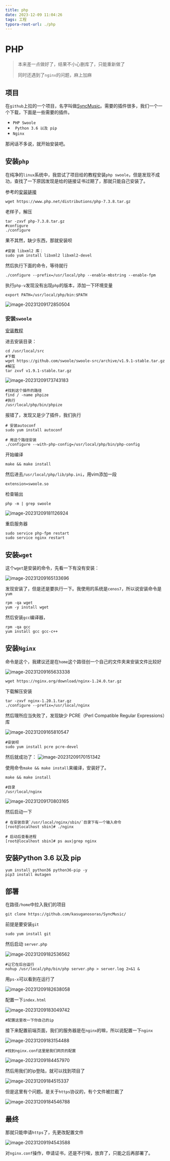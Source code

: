 ```yaml
---
title: php
date: 2023-12-09 11:04:26
tags: 工程
typora-root-url: ./php
---
```


# PHP

> 本来差一点做好了，结果不小心删库了，只能重新做了
>
> 同时还遇到了`nginx`的问题，麻上加麻

## 项目

在`github`上拉的一个项目，名字叫做[SyncMusic](https://github.com/kasuganosoras/SyncMusic)。需要的插件很多，我们一个一个下载，下面是一些需要的插件。

- `PHP Swoole`
- ` Python 3.6 以及 pip`
- `Nginx`

那闲话不多说，就开始安装吧。

## 安装`php`

在纯净的`linux`系统中，我尝试了项目给的教程安装`php swoole`，但是发现不成功，查找了一下原因发现是给的链接证书过期了，那就只能自己安装了。

参考的[安装链接](https://learnku.com/articles/58890)

```shell
wget https://www.php.net/distributions/php-7.3.8.tar.gz
```

老样子，解压

```shell
tar -zxvf php-7.3.8.tar.gz
#configure
./configure
```

果不其然，缺少东西，那就安装呗

```shell
#安装 libxml2 库：
sudo yum install libxml2 libxml2-devel
```

然后执行下面的命令，等待就行

```shell
./configure --prefix=/usr/local/php --enable-mbstring --enable-fpm
```

执行`php-v`发现没有出现`php`的版本，添加一下环境变量

```
export PATH=/usr/local/php/bin:$PATH
```

![image-20231209172850504](image-20231209172850504.png)

### 安装`swoole`

[安装教程](https://developer.aliyun.com/article/558488)

进去安装目录：

```shell
cd /usr/local/src
#下载
wget https://github.com/swoole/swoole-src/archive/v1.9.1-stable.tar.gz
#解压
tar zxvf v1.9.1-stable.tar.gz
```

![image-20231209173743183](image-20231209173743183.png)

```shell
#找到这个插件的路径
find / -name phpize
#执行
/usr/local/php/bin/phpize
```

报错了，发现又是少了插件，我们执行

```shell
# 安装autoconf
sudo yum install autoconf
```

```shell
# 用这个路径安装
./configure --with-php-config=/usr/local/php/bin/php-config
```

开始编译

```shell
make && make install
```

然后进去`/usr/local/php/lib/php.ini`，用vim添加一段

```shell
extension=swoole.so
```

检查输出

```shell
php -m | grep swoole
```

![image-20231209181126924](image-20231209181126924.png)

重启服务器

```shell
sudo service php-fpm restart
sudo service nginx restart
```

## 安装`wget`

这个`wget`是安装的命令，先看一下有没有安装：

![image-20231209165133696](image-20231209165133696.png)

发现安装了，但是还是要执行一下。我使用的系统是`cenos7`，所以说安装命令是`yum`

```shell
rpm -qa wget
yum -y install wget
```

然后安装`gcc`编译器，

```shell
rpm -qa gcc
yum install gcc gcc-c++
```

## 安装`Nginx`

命令是这个，我建议还是在`home`这个路径创一个自己的文件夹来安装文件比较好

![image-20231209165633338](image-20231209165633338.png)

```shell
wget https://nginx.org/download/nginx-1.24.0.tar.gz
```

下载解压安装

```shell
tar -zxvf nginx-1.20.1.tar.gz
./configure --prefix=/usr/local/nginx
```

然后理所应当失败了，发现缺少 PCRE（Perl Compatible Regular Expressions）库

![image-20231209165810547](image-20231209165810547.png)

```shell
#安装呗
sudo yum install pcre pcre-devel 
```

然后就成功了：
![image-20231209170151342](image-20231209170151342.png)

使用命令`make && make install`来编译，安装好了。

```shell
make && make install

#目录
/usr/local/nginx
```

![image-20231209170803165](image-20231209170803165.png)

然后启动一下

```shell
# 在安装目录`/usr/local/nginx/sbin/`目录下有一个输入命令
[root@localhost sbin]# ./nginx

# 启动后查看进程
[root@localhost sbin]# ps aux|grep nginx
```

## 安装Python 3.6 以及 pip

```shell
yum install python36 python36-pip -y
pip3 install mutagen
```

## 部署

在路径`/home`中拉入我们的项目

```shell
git clone https://github.com/kasuganosoras/SyncMusic/
```

前提是要安装`git`

```shell
sudo yum install git
```

然后启动 `server.php`

![image-20231209182536562](image-20231209182536562.png)

```shell
#让它在后台运行
nohup /usr/local/php/bin/php server.php > server.log 2>&1 &
```

用`ps-x`可以看到在运行了

![image-20231209182638058](image-20231209182638058.png)

配置一下`index.html`

![image-20231209183049742](image-20231209183049742.png)

```shell
#配置这里改一下你自己的ip
```

接下来配置前端页面，我们的服务器是在`nginx`的嘛，所以说配置一下`nginx`

![image-20231209183154488](image-20231209183154488.png)

```shell
#找到nginx.conf这里是我们网页的配置
```

![image-20231209184457970](image-20231209184457970.png)

然后用我们的ip登陆，就可以找到项目了

![image-20231209184515337](image-20231209184515337.png)

但是这里有个问题。是关于`https`协议的，有个文件被拦截了

![image-20231209184546788](image-20231209184546788.png)

## 最终

那就只能申请`https`了，先更改配置文件

![image-20231209194543588](image-20231209194543588.png)

对`nginx.conf`操作，申请证书，还是不行唉，放弃了，只能之后再部署了。



